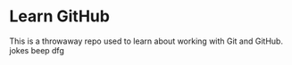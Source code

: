 # Learn GitHub

This is a throwaway repo used to learn about working with Git and GitHub.
jokes
beep
dfg
